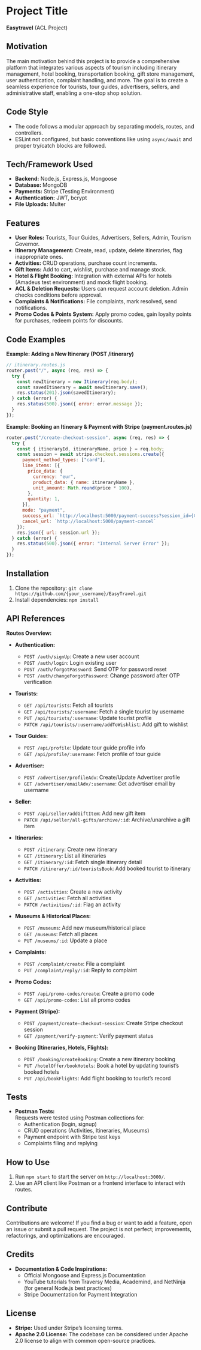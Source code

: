# Project Title  
**Easytravel** (ACL Project)

## Motivation  
The main motivation behind this project is to provide a comprehensive platform that integrates various aspects of tourism including itinerary management, hotel booking, transportation booking, gift store management, user authentication, complaint handling, and more. The goal is to create a seamless experience for tourists, tour guides, advertisers, sellers, and administrative staff, enabling a one-stop shop solution.

## Code Style  
- The code follows a modular approach by separating models, routes, and controllers.  
- ESLint not configured, but basic conventions like using `async/await` and proper try/catch blocks are followed.


## Tech/Framework Used  
- **Backend:** Node.js, Express.js, Mongoose  
- **Database:** MongoDB  
- **Payments:** Stripe (Testing Environment)  
- **Authentication:** JWT, bcrypt  
- **File Uploads:** Multer

## Features  
- **User Roles:** Tourists, Tour Guides, Advertisers, Sellers, Admin, Tourism Governor.  
- **Itinerary Management:** Create, read, update, delete itineraries, flag inappropriate ones.  
- **Activities:** CRUD operations, purchase count increments.  
- **Gift Items:** Add to cart, wishlist, purchase and manage stock.  
- **Hotel & Flight Booking:** Integration with external APIs for hotels (Amadeus test environment) and mock flight booking.  
- **ACL & Deletion Requests:** Users can request account deletion. Admin checks conditions before approval.  
- **Complaints & Notifications:** File complaints, mark resolved, send notifications.  
- **Promo Codes & Points System:** Apply promo codes, gain loyalty points for purchases, redeem points for discounts.

## Code Examples

**Example: Adding a New Itinerary (POST /itinerary)**  

```javascript
// itinerary.routes.js
router.post("/", async (req, res) => {
  try {
    const newItinerary = new Itinerary(req.body);
    const savedItinerary = await newItinerary.save();
    res.status(201).json(savedItinerary);
  } catch (error) {
    res.status(500).json({ error: error.message });
  }
});
```

**Example: Booking an Itinerary & Payment with Stripe (payment.routes.js)**
```javascript
router.post("/create-checkout-session", async (req, res) => {
  try {
    const { itineraryId, itineraryName, price } = req.body;
    const session = await stripe.checkout.sessions.create({
      payment_method_types: ["card"],
      line_items: [{
        price_data: {
          currency: "eur",
          product_data: { name: itineraryName },
          unit_amount: Math.round(price * 100),
        },
        quantity: 1,
      }],
      mode: "payment",
      success_url: `http://localhost:5000/payment-success?session_id={CHECKOUT_SESSION_ID}&itemId=${itineraryId}`,
      cancel_url: `http://localhost:5000/payment-cancel`
    });
    res.json({ url: session.url });
  } catch (error) {
    res.status(500).json({ error: "Internal Server Error" });
  }
});
```  

## Installation  
1. Clone the repository: `git clone https://github.com/{your_username}/EasyTravel.git`  
2. Install dependencies: `npm install`

## API References  
**Routes Overview:**

- **Authentication:**  
  - `POST /auth/signUp`: Create a new user account  
  - `POST /auth/login`: Login existing user  
  - `POST /auth/forgotPassword`: Send OTP for password reset  
  - `POST /auth/changeForgotPassword`: Change password after OTP verification

- **Tourists:**  
  - `GET /api/tourists`: Fetch all tourists  
  - `GET /api/tourists/:username`: Fetch a single tourist by username  
  - `PUT /api/tourists/:username`: Update tourist profile  
  - `PATCH /api/tourists/:username/addToWishlist`: Add gift to wishlist

- **Tour Guides:**  
  - `POST /api/profile`: Update tour guide profile info  
  - `GET /api/profile/:username`: Fetch profile of tour guide

- **Advertiser:**  
  - `POST /advertiser/profileAdv`: Create/Update Advertiser profile  
  - `GET /advertiser/emailAdv/:username`: Get advertiser email by username

- **Seller:**  
  - `POST /api/seller/addGiftItem`: Add new gift item  
  - `PATCH /api/seller/all-gifts/archive/:id`: Archive/unarchive a gift item

- **Itineraries:**  
  - `POST /itinerary`: Create new itinerary  
  - `GET /itinerary`: List all itineraries  
  - `GET /itinerary/:id`: Fetch single itinerary detail  
  - `PATCH /itinerary/:id/touristsBook`: Add booked tourist to itinerary

- **Activities:**  
  - `POST /activities`: Create a new activity  
  - `GET /activities`: Fetch all activities  
  - `PATCH /activities/:id`: Flag an activity

- **Museums & Historical Places:**  
  - `POST /museums`: Add new museum/historical place  
  - `GET /museums`: Fetch all places
  - `PUT /museums/:id`: Update a place

- **Complaints:**  
  - `POST /complaint/create`: File a complaint  
  - `PUT /complaint/reply/:id`: Reply to complaint

- **Promo Codes:**  
  - `POST /api/promo-codes/create`: Create a promo code  
  - `GET /api/promo-codes`: List all promo codes

- **Payment (Stripe):**  
  - `POST /payment/create-checkout-session`: Create Stripe checkout session  
  - `GET /payment/verify-payment`: Verify payment status

- **Booking (Itineraries, Hotels, Flights):**  
  - `POST /booking/createBooking`: Create a new itinerary booking  
  - `PUT /hotelOffer/bookHotels`: Book a hotel by updating tourist’s booked hotels  
  - `PUT /api/bookFlights`: Add flight booking to tourist’s record


## Tests  
- **Postman Tests:**  
  Requests were tested using Postman collections for:
  - Authentication (login, signup)  
  - CRUD operations (Activities, Itineraries, Museums)  
  - Payment endpoint with Stripe test keys  
  - Complaints filing and replying

## How to Use  
1. Run `npm start` to start the server on `http://localhost:3000/`.  
2. Use an API client like Postman or a frontend interface to interact with routes.

## Contribute  
Contributions are welcome! If you find a bug or want to add a feature, open an issue or submit a pull request. The project is not perfect; improvements, refactorings, and optimizations are encouraged.

## Credits  
- **Documentation & Code Inspirations:**  
  - Official Mongoose and Express.js Documentation  
  - YouTube tutorials from Traversy Media, Academind, and NetNinja (for general Node.js best practices)  
  - Stripe Documentation for Payment Integration 

## License  
- **Stripe:** Used under Stripe’s licensing terms.  
- **Apache 2.0 License:** The codebase can be considered under Apache 2.0 license to align with common open-source practices.  
